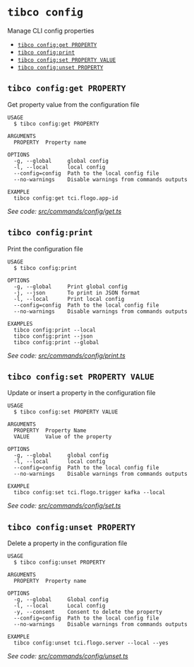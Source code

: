 `tibco config`
==============

Manage CLI config properties

* [`tibco config:get PROPERTY`](#tibco-configget-property)
* [`tibco config:print`](#tibco-configprint)
* [`tibco config:set PROPERTY VALUE`](#tibco-configset-property-value)
* [`tibco config:unset PROPERTY`](#tibco-configunset-property)

## `tibco config:get PROPERTY`

Get property value from the configuration file

```
USAGE
  $ tibco config:get PROPERTY

ARGUMENTS
  PROPERTY  Property name

OPTIONS
  -g, --global     global config
  -l, --local      local config
  --config=config  Path to the local config file
  --no-warnings    Disable warnings from commands outputs

EXAMPLE
  tibco config:get tci.flogo.app-id
```

_See code: [src/commands/config/get.ts](https://github.com/TIBCOSoftware/cic-cli-main/blob/v1.0.0-beta.1/src/commands/config/get.ts)_

## `tibco config:print`

Print the configuration file

```
USAGE
  $ tibco config:print

OPTIONS
  -g, --global     Print global config
  -j, --json       To print in JSON format
  -l, --local      Print local config
  --config=config  Path to the local config file
  --no-warnings    Disable warnings from commands outputs

EXAMPLES
  tibco config:print --local
  tibco config:print --json
  tibco config:print --global
```

_See code: [src/commands/config/print.ts](https://github.com/TIBCOSoftware/cic-cli-main/blob/v1.0.0-beta.1/src/commands/config/print.ts)_

## `tibco config:set PROPERTY VALUE`

Update or insert a property in the configuration file

```
USAGE
  $ tibco config:set PROPERTY VALUE

ARGUMENTS
  PROPERTY  Property Name
  VALUE     Value of the property

OPTIONS
  -g, --global     global config
  -l, --local      local config
  --config=config  Path to the local config file
  --no-warnings    Disable warnings from commands outputs

EXAMPLE
  tibco config:set tci.flogo.trigger kafka --local
```

_See code: [src/commands/config/set.ts](https://github.com/TIBCOSoftware/cic-cli-main/blob/v1.0.0-beta.1/src/commands/config/set.ts)_

## `tibco config:unset PROPERTY`

Delete a property in the configuration file

```
USAGE
  $ tibco config:unset PROPERTY

ARGUMENTS
  PROPERTY  Property name

OPTIONS
  -g, --global     Global config
  -l, --local      Local config
  -y, --consent    Consent to delete the property
  --config=config  Path to the local config file
  --no-warnings    Disable warnings from commands outputs

EXAMPLE
  tibco config:unset tci.flogo.server --local --yes
```

_See code: [src/commands/config/unset.ts](https://github.com/TIBCOSoftware/cic-cli-main/blob/v1.0.0-beta.1/src/commands/config/unset.ts)_

